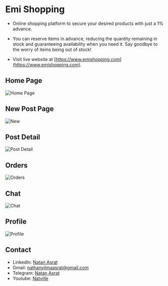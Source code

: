 # Emi Shopping
- Online shopping platform to secure your desired products with just a 1% advance.

- You can reserve items in advance, reducing the quantity remaining in stock and guaranteeing availability when you need it. Say goodbye to the worry of items being out of stock!

- Visit live website at [https://www.emishopping.com](https://www.emishopping.com).
## Home Page
![Home Page](./screenshots/home.jpg) 

## New Post Page
![New](./screenshots/new.JPG)

## Post Detail
![Post Detail](./screenshots/detail.JPG)

## Orders
![Orders](./screenshots/order.jpg)

## Chat
![Chat](./screenshots/chat.jpg)

## Profile
![Profile](./screenshots/profile.JPG)



## Contact
 - LinkedIn: [Natan Asrat](https://linkedin.com/in/natan-asrat)
 - Gmail: nathanyilmaasrat@gmail.com
 - Telegram: [Natan Asrat](https://t.me/fail_your_way_to_success)
 - Youtube: [Natville](https://www.youtube.com/@natvilletutor)